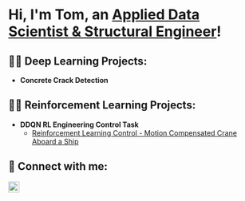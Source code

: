 <h1>Hi, I'm Tom, an <a href="https://www.linkedin.com/in/tom-kitching/">Applied Data Scientist & Structural Engineer</a>!</h1>

<h2>👨‍💻 Deep Learning Projects:</h2>

- <b>Concrete Crack Detection </b>

<h2>👨‍💻 Reinforcement Learning Projects:</h2>

- <b>DDQN RL Engineering Control Task </b>
  - [Reinforcement Learning Control - Motion Compensated Crane Aboard a Ship](https://github.com/tomjkitching/rl-control)

<h2> 🤳 Connect with me:</h2>

[<img align="left" alt="JoshMadakor | LinkedIn" width="22px" src="https://cdn.jsdelivr.net/npm/simple-icons@v3/icons/linkedin.svg" />][linkedin]

[linkedin]: https://linkedin.com/in/tom-kitching/
